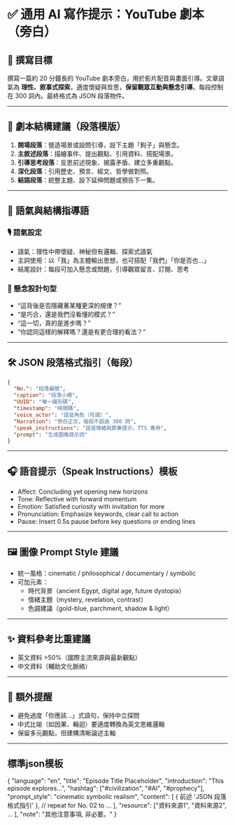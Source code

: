 
# ✅ 通用 AI 寫作提示：YouTube 劇本（旁白）

## 🎯 撰寫目標
撰寫一篇約 20 分鐘長的 YouTube 劇本旁白，用於影片配音與畫面引導。文章語氣為 **理性、敘事式探索**，適度懷疑與哲思，**保留觀眾互動與懸念引導**。每段控制在 300 詞內。最終格式為 JSON 段落物件。

---

## 🧱 劇本結構建議（段落模版）

1. **開場段落**：營造場景或設問引導，設下主題「鉤子」與懸念。
2. **主敘述段落**：描繪事件、提出觀點、引用資料、搭配場景。
3. **引導思考段落**：反思前述現象、揭露矛盾、建立多重觀點。
4. **深化段落**：引用歷史、預言、經文、哲學做對照。
5. **結語段落**：統整主題、設下延伸問題或預告下一集。

---

## 🔁 語氣與結構指導語

### 🎙 語氣設定
- 語氣：理性中帶懷疑、神秘但有邏輯、探索式語氣
- 主詞使用：以「我」為主體輸出思想，也可搭配「我們」「你是否也…」
- 結尾設計：每段可加入懸念或問題，引導觀眾留言、訂閱、思考

### 🧩 懸念設計句型
- “這背後是否隱藏著某種更深的規律？”
- “是巧合，還是我們沒看懂的模式？”
- “這一切，真的是進步嗎？”
- “你認同這樣的解釋嗎？還是有更合理的看法？”

---

## 🛠 JSON 段落格式指引（每段）

```json
{
  "No.": "段落編號",
  "caption": "段落小標",
  "UUID": "唯一識別碼",
  "timestamp": "時間碼",
  "voice_actor": "語音角色（可選）",
  "Narration": "旁白正文，每段不超過 300 詞",
  "speak_instructions": "語音情緒與節奏提示，TTS 專用",
  "prompt": "生成圖像提示詞"
}
```

---

## 🎧 語音提示（Speak Instructions）模板

- Affect: Concluding yet opening new horizons  
- Tone: Reflective with forward momentum  
- Emotion: Satisfied curiosity with invitation for more  
- Pronunciation: Emphasize keywords, clear call to action  
- Pause: Insert 0.5s pause before key questions or ending lines

---

## 🖼 圖像 Prompt Style 建議

- 統一風格：cinematic / philosophical / documentary / symbolic
- 可加元素：
  - 時代背景（ancient Egypt, digital age, future dystopia）
  - 情緒主題（mystery, revelation, contrast）
  - 色調建議（gold-blue, parchment, shadow & light）

---

## ✨ 資料參考比重建議
- 英文資料 >50%（國際主流來源與最新觀點）
- 中文資料（輔助文化脈絡）


---

## 📌 額外提醒
- 避免過度「你應該…」式語句，保持中立探問
- 中式比喻（如因果、輪迴）要適度轉換為英文思維邏輯
- 保留多元觀點，但建構清晰論述主軸

---

## 標準json模板
{
  "language": "en",
  "title": "Episode Title Placeholder",
  "introduction": "This episode explores...",
  "hashtag": ["#civilization", "#AI", "#prophecy"],
  "prompt_style": "cinematic symbolic realism",
  "content": [
    {
      前述 'JSON 段落格式指引'
      },
    // repeat for No. 02 to ...
  ],
  "resource": ["資料來源1",
        "資料來源2",
        ...
        ],
  "note": "其他注意事項, 非必要。"
}
